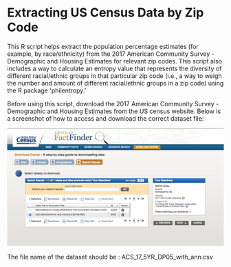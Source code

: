 # Extracting US Census Data by Zip Code

This R script helps extract the population percentage estimates (for example, by race/ethnicity) from the 2017 American Community Survey - Demographic and Housing Estimates for relevant zip codes. This script also includes a way to calculate an entropy value that represents the diversity of different racial/ethnic groups in that particular zip code (i.e., a way to weigh the number and amount of different racial/ethnic groups in a zip code) using the R package 'philentropy.'

Before using this script, download the 2017 American Community Survey - Demographic and Housing Estimates from the US census website. Below is a screenshot of how to access and download the correct dataset file:

![ACS_screenshot](ACS_dataset_extraction_screenshot.png)

The file name of the dataset should be : ACS_17_5YR_DP05_with_ann.csv
